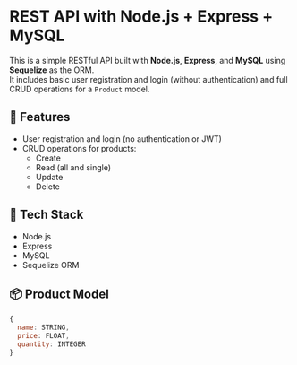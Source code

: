 # REST API with Node.js + Express + MySQL

This is a simple RESTful API built with **Node.js**, **Express**, and **MySQL** using **Sequelize** as the ORM.  
It includes basic user registration and login (without authentication) and full CRUD operations for a `Product` model.

## 🚀 Features

- User registration and login (no authentication or JWT)
- CRUD operations for products:
  - Create
  - Read (all and single)
  - Update
  - Delete

## 🧱 Tech Stack

- Node.js
- Express
- MySQL
- Sequelize ORM

## 📦 Product Model

```js
{
  name: STRING,
  price: FLOAT,
  quantity: INTEGER
}

